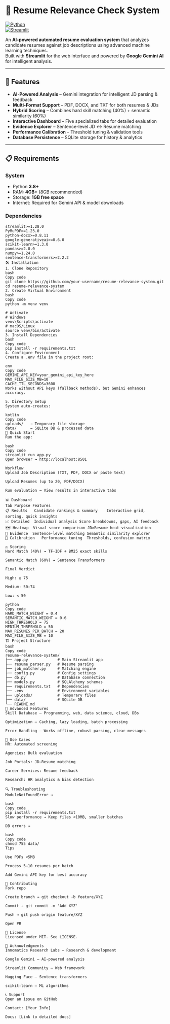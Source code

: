 # 📄 Resume Relevance Check System

[![Python](https://img.shields.io/badge/Python-3.8%2B-blue.svg)](https://www.python.org/)  
[![Streamlit](https://img.shields.io/badge/Streamlit-1.28%2B-ff69b4.svg)](https://streamlit.io/)

An **AI-powered automated resume evaluation system** that analyzes candidate resumes against job descriptions using advanced machine learning techniques.  
Built with **Streamlit** for the web interface and powered by **Google Gemini AI** for intelligent analysis.

---

## 🚀 Features

- **AI-Powered Analysis** – Gemini integration for intelligent JD parsing & feedback  
- **Multi-Format Support** – PDF, DOCX, and TXT for both resumes & JDs  
- **Hybrid Scoring** – Combines hard skill matching (40%) + semantic similarity (60%)  
- **Interactive Dashboard** – Five specialized tabs for detailed evaluation  
- **Evidence Explorer** – Sentence-level JD ↔ Resume matching  
- **Performance Calibration** – Threshold tuning & validation tools  
- **Database Persistence** – SQLite storage for history & analytics  

---

## 📋 Requirements

### System
- Python **3.8+**
- RAM: **4GB+** (8GB recommended)
- Storage: **1GB free space**
- Internet: Required for Gemini API & model downloads  

### Dependencies
```text
streamlit>=1.28.0
PyMuPDF>=1.23.0
python-docx>=0.8.11
google-generativeai>=0.6.0
scikit-learn>=1.3.0
pandas>=2.0.0
numpy>=1.24.0
sentence-transformers>=2.2.2
🛠️ Installation
1. Clone Repository
bash
Copy code
git clone https://github.com/your-username/resume-relevance-system.git
cd resume-relevance-system
2. Create Virtual Environment
bash
Copy code
python -m venv venv

# Activate
# Windows
venv\Scripts\activate
# macOS/Linux
source venv/bin/activate
3. Install Dependencies
bash
Copy code
pip install -r requirements.txt
4. Configure Environment
Create a .env file in the project root:

env
Copy code
GEMINI_API_KEY=your_gemini_api_key_here
MAX_FILE_SIZE_MB=10
CACHE_TTL_SECONDS=3600
Works without API keys (fallback methods), but Gemini enhances accuracy.

5. Directory Setup
System auto-creates:

kotlin
Copy code
uploads/   → Temporary file storage
data/      → SQLite DB & processed data
🚀 Quick Start
Run the app:

bash
Copy code
streamlit run app.py
Open browser → http://localhost:8501

Workflow
Upload Job Description (TXT, PDF, DOCX or paste text)

Upload Resumes (up to 20, PDF/DOCX)

Run evaluation → View results in interactive tabs

📊 Dashboard
Tab	Purpose	Features
📋 Results	Candidate rankings & summary	Interactive grid, sorting, quick insights
📈 Detailed	Individual analysis	Score breakdowns, gaps, AI feedback
🗺️ Heatmap	Visual score comparison	JD×Resume heat visualization
🔎 Evidence	Sentence-level matching	Semantic similarity explorer
📐 Calibration	Performance tuning	Thresholds, confusion matrix

⚖️ Scoring
Hard Match (40%) → TF-IDF + BM25 exact skills

Semantic Match (60%) → Sentence Transformers

Final Verdict

High: ≥ 75

Medium: 50–74

Low: < 50

python
Copy code
HARD_MATCH_WEIGHT = 0.4
SEMANTIC_MATCH_WEIGHT = 0.6
HIGH_THRESHOLD = 75
MEDIUM_THRESHOLD = 50
MAX_RESUMES_PER_BATCH = 20
MAX_FILE_SIZE_MB = 10
🏗️ Project Structure
bash
Copy code
resume-relevance-system/
├── app.py             # Main Streamlit app
├── resume_parser.py   # Resume parsing
├── job_matcher.py     # Matching engine
├── config.py          # Config settings
├── db.py              # Database connection
├── models.py          # SQLAlchemy schemas
├── requirements.txt   # Dependencies
├── .env               # Environment variables
├── uploads/           # Temporary files
├── data/              # SQLite DB
└── README.md
🔧 Advanced Features
Skill Database – Programming, web, data science, cloud, DBs

Optimization – Caching, lazy loading, batch processing

Error Handling – Works offline, robust parsing, clear messages

🎯 Use Cases
HR: Automated screening

Agencies: Bulk evaluation

Job Portals: JD–Resume matching

Career Services: Resume feedback

Research: HR analytics & bias detection

🔍 Troubleshooting
ModuleNotFoundError →

bash
Copy code
pip install -r requirements.txt
Slow performance → Keep files <10MB, smaller batches

DB errors →

bash
Copy code
chmod 755 data/
Tips

Use PDFs <5MB

Process 5–10 resumes per batch

Add Gemini API key for best accuracy

🤝 Contributing
Fork repo

Create branch → git checkout -b feature/XYZ

Commit → git commit -m 'Add XYZ'

Push → git push origin feature/XYZ

Open PR

📄 License
Licensed under MIT. See LICENSE.

🙏 Acknowledgments
Innomatics Research Labs – Research & development

Google Gemini – AI-powered analysis

Streamlit Community – Web framework

Hugging Face – Sentence transformers

scikit-learn – ML algorithms

📞 Support
Open an issue on GitHub

Contact: [Your Info]

Docs: [Link to detailed docs]
